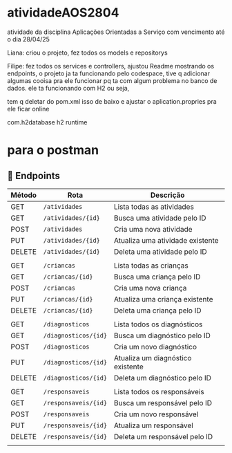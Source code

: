 # atividadeAOS2804
atividade da disciplina Aplicações Orientadas a Serviço com vencimento até o dia 28/04/25


Liana: criou o projeto, fez todos os models e repositorys

Filipe: fez todos os services e controllers, ajustou Readme mostrando os endpoints, o projeto ja ta funcionando pelo codespace, tive q adicionar algumas cooisa pra ele funcionar pq ta com algum problema no banco de dados. ele ta funcionando com H2 ou seja,

 tem q deletar do pom.xml isso de baixo e ajustar o aplication.propries pra ele ficar online

<dependency>
    <groupId>com.h2database</groupId>
    <artifactId>h2</artifactId>
    <scope>runtime</scope>
</dependency>



# para o postman
## 📝 Endpoints 

| Método  | Rota                 | Descrição                        |
|---------|----------------------|----------------------------------|
| GET     | `/atividades`        | Lista todas as atividades        |
| GET     | `/atividades/{id}`   | Busca uma atividade pelo ID      |
| POST    | `/atividades`        | Cria uma nova atividade          |
| PUT     | `/atividades/{id}`   | Atualiza uma atividade existente |
| DELETE  | `/atividades/{id}`   | Deleta uma atividade pelo ID     |
| |
| GET     | `/criancas`          | Lista todas as crianças          |
| GET     | `/criancas/{id}`     | Busca uma criança pelo ID        |
| POST    | `/criancas`          | Cria uma nova criança            |
| PUT     | `/criancas/{id}`     | Atualiza uma criança existente   |
| DELETE  | `/criancas/{id}`     | Deleta uma criança pelo ID       |
| |
| GET     | `/diagnosticos`      | Lista todos os diagnósticos      |
| GET     | `/diagnosticos/{id}` | Busca um diagnóstico pelo ID     |
| POST    | `/diagnosticos`      | Cria um novo diagnóstico         |
| PUT     | `/diagnosticos/{id}` | Atualiza um diagnóstico existente|
| DELETE  | `/diagnosticos/{id}` | Deleta um diagnóstico pelo ID    |
| |
| GET     | `/responsaveis`      | Lista todos os responsáveis      |
| GET     | `/responsaveis/{id}` | Busca um responsável pelo ID     |
| POST    | `/responsaveis`      | Cria um novo responsável         |
| PUT     | `/responsaveis/{id}` | Atualiza um responsável          |
| DELETE  | `/responsaveis/{id}` | Deleta um responsável pelo ID    |
| |
